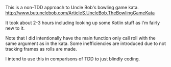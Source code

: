 This is a non-TDD approach to Uncle Bob's bowling game kata.
http://www.butunclebob.com/ArticleS.UncleBob.TheBowlingGameKata

It took about 2-3 hours including looking up some Kotlin stuff as I'm fairly new to it.

Note that I did intentionally have the main function only call roll with the same argument as in the kata. Some inefficiencies are introduced due to not tracking frames as rolls are made.

I intend to use this in comparisons of TDD to just blindly coding.